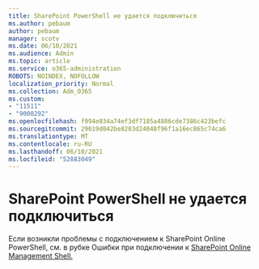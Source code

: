 ```yaml
---
title: SharePoint PowerShell не удается подключиться
ms.author: pebaum
author: pebaum
manager: scotv
ms.date: 06/10/2021
ms.audience: Admin
ms.topic: article
ms.service: o365-administration
ROBOTS: NOINDEX, NOFOLLOW
localization_priority: Normal
ms.collection: Adm_O365
ms.custom:
- "11511"
- "9000292"
ms.openlocfilehash: f994e034a74ef3df7185a4886cde7386c423befc
ms.sourcegitcommit: 29019d042be8283d24048f96f1a16ec865c74ca6
ms.translationtype: MT
ms.contentlocale: ru-RU
ms.lasthandoff: 06/10/2021
ms.locfileid: "52883049"
---
```

# <a name="sharepoint-powershell-unable-to-connect"></a>SharePoint PowerShell не удается подключиться

Если возникли проблемы с подключением к SharePoint Online PowerShell, см. в рубке Ошибки при подключении к [SharePoint Online Management Shell.](/sharepoint/troubleshoot/administration/errors-connecting-to-management-shell)